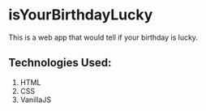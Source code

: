 # isYourBirthdayLucky
This is a web app that would tell if your birthday is lucky.

## Technologies Used:
  1. HTML
  2. CSS
  3. VanillaJS
